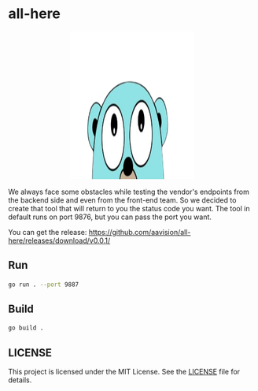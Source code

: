 # all-here

<p align="center">
  <img width="50%" height="300" src="all-here.png">
</p>

We always face some obstacles while testing the vendor's endpoints from the backend side and even from the front-end team. So we decided to create that tool that will return to you the status code you want. The tool in default runs on port 9876, but you can pass the port you want.

You can get the release: https://github.com/aavision/all-here/releases/download/v0.0.1/

## Run
```bash
go run . --port 9887
```

## Build 
```bash
go build .
```

## LICENSE

This project is licensed under the MIT License. See the [LICENSE](https://github.com/aavision/all-here/blob/main/LICENSE) file for details.
